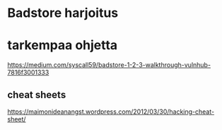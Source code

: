 # Badstore harjoitus


# tarkempaa ohjetta
https://medium.com/syscall59/badstore-1-2-3-walkthrough-vulnhub-7816f3001333


## cheat sheets

https://maimonideanangst.wordpress.com/2012/03/30/hacking-cheat-sheet/